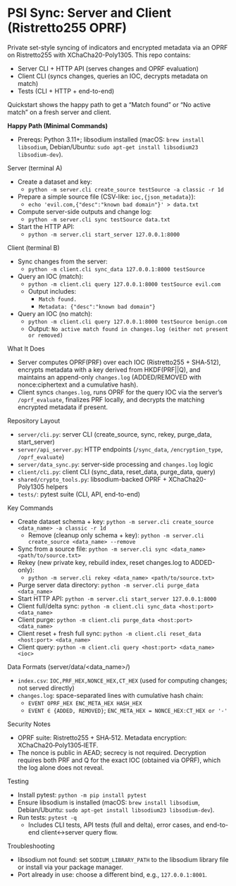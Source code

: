 # PSI Sync: Server and Client (Ristretto255 OPRF)

Private set-style syncing of indicators and encrypted metadata via an OPRF on Ristretto255 with XChaCha20-Poly1305. This repo contains:
- Server CLI + HTTP API (serves changes and OPRF evaluation)
- Client CLI (syncs changes, queries an IOC, decrypts metadata on match)
- Tests (CLI + HTTP + end-to-end)

Quickstart shows the happy path to get a “Match found” or “No active match” on a fresh server and client.

**Happy Path (Minimal Commands)**
- Prereqs: Python 3.11+; libsodium installed (macOS: `brew install libsodium`, Debian/Ubuntu: `sudo apt-get install libsodium23 libsodium-dev`).

Server (terminal A)
- Create a dataset and key:
  - `python -m server.cli create_source testSource -a classic -r 1d`
- Prepare a simple source file (CSV-like: `ioc,{json_metadata}`):
  - `echo 'evil.com,{"desc":"known bad domain"}' > data.txt`
- Compute server-side outputs and change log:
  - `python -m server.cli sync testSource data.txt`
- Start the HTTP API:
  - `python -m server.cli start_server 127.0.0.1:8000`

Client (terminal B)
- Sync changes from the server:
  - `python -m client.cli sync_data 127.0.0.1:8000 testSource`
- Query an IOC (match):
  - `python -m client.cli query 127.0.0.1:8000 testSource evil.com`
  - Output includes:
    - `Match found.`
    - `Metadata: {"desc":"known bad domain"}`
- Query an IOC (no match):
  - `python -m client.cli query 127.0.0.1:8000 testSource benign.com`
  - Output: `No active match found in changes.log (either not present or removed)`

What It Does
- Server computes OPRF(PRF) over each IOC (Ristretto255 + SHA‑512), encrypts metadata with a key derived from HKDF(PRF||Q), and maintains an append-only `changes.log` (ADDED/REMOVED with nonce:ciphertext and a cumulative hash).
- Client syncs `changes.log`, runs OPRF for the query IOC via the server’s `/oprf_evaluate`, finalizes PRF locally, and decrypts the matching encrypted metadata if present.

Repository Layout
- `server/cli.py`: server CLI (create_source, sync, rekey, purge_data, start_server)
- `server/api_server.py`: HTTP endpoints (`/sync_data`, `/encryption_type`, `/oprf_evaluate`)
- `server/data_sync.py`: server-side processing and `changes.log` logic
- `client/cli.py`: client CLI (sync_data, reset_data, purge_data, query)
- `shared/crypto_tools.py`: libsodium-backed OPRF + XChaCha20-Poly1305 helpers
- `tests/`: pytest suite (CLI, API, end-to-end)

Key Commands
- Create dataset schema + key: `python -m server.cli create_source <data_name> -a classic -r 1d`
  - Remove (cleanup only schema + key): `python -m server.cli create_source <data_name> --remove`
- Sync from a source file: `python -m server.cli sync <data_name> <path/to/source.txt>`
- Rekey (new private key, rebuild index, reset changes.log to ADDED-only):
  - `python -m server.cli rekey <data_name> <path/to/source.txt>`
- Purge server data directory: `python -m server.cli purge_data <data_name>`
- Start HTTP API: `python -m server.cli start_server 127.0.0.1:8000`
- Client full/delta sync: `python -m client.cli sync_data <host:port> <data_name>`
- Client purge: `python -m client.cli purge_data <host:port> <data_name>`
- Client reset + fresh full sync: `python -m client.cli reset_data <host:port> <data_name>`
- Client query: `python -m client.cli query <host:port> <data_name> <ioc>`

Data Formats (server/data/<data_name>/)
- `index.csv`: `IOC,PRF_HEX,NONCE_HEX,CT_HEX` (used for computing changes; not served directly)
- `changes.log`: space-separated lines with cumulative hash chain:
  - `EVENT OPRF_HEX ENC_META_HEX HASH_HEX`
  - `EVENT ∈ {ADDED, REMOVED}`; `ENC_META_HEX = NONCE_HEX:CT_HEX or '-'`

Security Notes
- OPRF suite: Ristretto255 + SHA‑512. Metadata encryption: XChaCha20‑Poly1305‑IETF.
- The nonce is public in AEAD; secrecy is not required. Decryption requires both PRF and Q for the exact IOC (obtained via OPRF), which the log alone does not reveal.

Testing
- Install pytest: `python -m pip install pytest`
- Ensure libsodium is installed (macOS: `brew install libsodium`, Debian/Ubuntu: `sudo apt-get install libsodium23 libsodium-dev`).
- Run tests: `pytest -q`
  - Includes CLI tests, API tests (full and delta), error cases, and end-to-end client↔server query flow.

Troubleshooting
- libsodium not found: set `SODIUM_LIBRARY_PATH` to the libsodium library file or install via your package manager.
- Port already in use: choose a different bind, e.g., `127.0.0.1:8001`.
